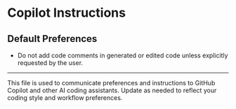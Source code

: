 # Copilot Instructions

## Default Preferences

- Do not add code comments in generated or edited code unless explicitly requested by the user.

---

This file is used to communicate preferences and instructions to GitHub Copilot and other AI coding assistants. Update as needed to reflect your coding style and workflow preferences.
